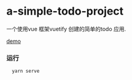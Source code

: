# a-simple-todo-project

一个使用vue 框架vuetify 创建的简单的todo 应用.

[demo](https://github.com/sunxuia/a-simple-todo-project/dist/)

### 运行

```
  yarn serve
